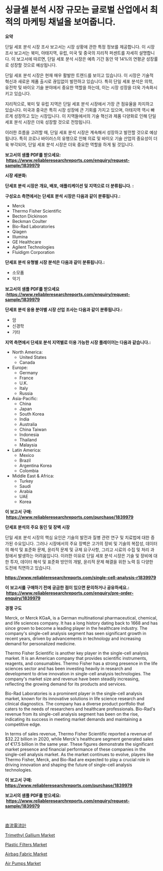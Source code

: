 <p><h1>싱글셀 분석 시장 규모는 글로벌 산업에서 최적의 마케팅 채널을 보여줍니다.</h1></p><p><strong>요약</strong></p>
<p><p>단일 세포 분석 시장 조사 보고서는 시장 상황에 관한 특정 정보를 제공합니다. 이 시장 조사 보고서는 북미, 아태지역, 유럽, 미국 및 중국의 지리적 퍼센트를 자세히 설명합니다. 이 보고서에 따르면, 단일 세포 분석 시장은 예측 기간 동안 약 14%의 연평균 성장률로 성장할 것으로 예상됩니다.</p><p>단일 세포 분석 시장은 현재 매우 활발한 트렌드를 보이고 있습니다. 이 시장은 기술적 혁신과 새로운 제품 출시로 끊임없이 발전하고 있습니다. 특히 단일 세포 분석은 의학, 유전학 및 바이오 기술 분야에서 중요한 역할을 하는데, 이는 시장 성장을 더욱 가속화시키고 있습니다.</p><p>지리적으로, 북미 및 유럽 지역은 단일 세포 분석 시장에서 가장 큰 점유율을 차지하고 있습니다. 미국과 중국은 특히 시장 성장에 큰 기회를 가지고 있으며, 아태지역 역시 빠르게 성장하고 있는 시장입니다. 이 지역들에서의 기술 혁신과 제품 다양화로 인해 단일 세포 분석 시장은 더욱 성장할 것으로 전망됩니다.</p><p>이러한 흐름을 고려할 때, 단일 세포 분석 시장은 계속해서 성장하고 발전할 것으로 예상됩니다. 특히 코로나 바이러스의 유행으로 인해 의료 및 바이오 기술 산업의 중요성이 더욱 부각되어, 단일 세포 분석 시장은 더욱 중요한 역할을 하게 될 것입니다.</p></p>
<p><strong>보고서의 샘플 PDF를 받으세요: &nbsp;<a href="https://www.reliableresearchreports.com/enquiry/request-sample/1839979">https://www.reliableresearchreports.com/enquiry/request-sample/1839979</a></strong></p>
<p><strong>시장 세분화:</strong></p>
<p><strong> 단세포 분석 시장은 개요, 배포, 애플리케이션 및 지역으로 더 분류됩니다. :</strong></p>
<p><strong>구성요소 측면에서는 단세포 분석 시장은 다음과 같이 분류됩니다.:</strong></p>
<p><ul><li>Merck</li><li>Thermo Fisher Scientific</li><li>Becton Dickinson</li><li>Beckman Coulter</li><li>Bio-Rad Laboratories</li><li>Qiagen</li><li>Illumina</li><li>GE Healthcare</li><li>Agilent Technologies</li><li>Fluidigm Corporation</li></ul></p>
<p><strong> 단세포 분석 유형별 시장 분석은 다음과 같이 분류됩니다.:</strong></p>
<p><ul><li>소모품</li><li>악기</li></ul></p>
<p><strong>보고서의 샘플 PDF를 받으세요 :<a href="https://www.reliableresearchreports.com/enquiry/request-sample/1839979">https://www.reliableresearchreports.com/enquiry/request-sample/1839979</a></strong></p>
<p><strong> 단세포 분석 응용 분야별 시장 산업 조사는 다음과 같이 분류됩니다.:</strong></p>
<p><ul><li>암</li><li>신경학</li><li>기타</li></ul></p>
<p><strong>지역 측면에서 단세포 분석 지역별로 이용 가능한 시장 플레이어는 다음과 같습니다.:</strong></p>
<p><ul>
    <li>
        North America:
        <ul>
            <li>United States</li>
            <li>Canada</li>
        </ul>
    </li>
    <li>
        Europe:
        <ul>
            <li>Germany</li>
            <li>France</li>
            <li>U.K.</li>
            <li>Italy</li>
            <li>Russia</li>
        </ul>
    </li>
    <li>
        Asia-Pacific:
        <ul>
            <li>China</li>
            <li>Japan</li>
            <li>South Korea</li>
            <li>India</li>
            <li>Australia</li>
            <li>China Taiwan</li>
            <li>Indonesia</li>
            <li>Thailand</li>
            <li>Malaysia</li>
        </ul>
    </li>
    <li>
        Latin America:
        <ul>
            <li>Mexico</li>
            <li>Brazil</li>
            <li>Argentina Korea</li>
            <li>Colombia</li>
        </ul>
    </li>
    <li>
        Middle East & Africa:
        <ul>
            <li>Turkey</li>
            <li>Saudi</li>
            <li>Arabia</li>
            <li>UAE</li>
            <li>Korea</li>
        </ul>
    </li>
    </ul></p>
<p><strong>이 보고서 구매: &nbsp;<a href="https://www.reliableresearchreports.com/purchase/1839979">https://www.reliableresearchreports.com/purchase/1839979</a></strong></p>
<p><strong>단세포 분석의 주요 동인 및 장벽 시장</strong></p>
<p><p>단일 세포 분석 시장의 핵심 요인은 기술의 발전과 질병 관련 연구 및 치료법에 대한 증가된 수요입니다. 그러나 시장에서의 주요 장벽은 고가의 장비 및 기술의 복잡성, 데이터의 해석 및 표준화 문제, 윤리적 문제 및 규제 요구사항, 그리고 시료의 수집 및 처리 과정에서 발생하는 어려움입니다. 이러한 이유로 단일 세포 분석 시장은 기술 및 장비에 대한 투자, 데이터 해석 및 표준화 방안의 개발, 윤리적 문제 해결을 위한 노력 등 다양한 도전에 직면하고 있습니다.</p></p>
<p><strong><a href="https://www.reliableresearchreports.com/single-cell-analysis-r1839979">https://www.reliableresearchreports.com/single-cell-analysis-r1839979</a></strong></p>
<p><strong>이 보고서를 구매하기 전에 궁금한 점이 있으면 문의하거나 공유하세요.: &nbsp;<a href="https://www.reliableresearchreports.com/enquiry/pre-order-enquiry/1839979">https://www.reliableresearchreports.com/enquiry/pre-order-enquiry/1839979</a></strong></p>
<p><strong>경쟁 구도</strong></p>
<p><p>Merck, or Merck KGaA, is a German multinational pharmaceutical, chemical, and life sciences company. It has a long history dating back to 1668 and has since grown to become a leading player in the healthcare industry. The company's single-cell analysis segment has seen significant growth in recent years, driven by advancements in technology and increasing demand for personalized medicine.</p><p>Thermo Fisher Scientific is another key player in the single-cell analysis market. It is an American company that provides scientific instruments, reagents, and consumables. Thermo Fisher has a strong presence in the life sciences sector and has been investing heavily in research and development to drive innovation in single-cell analysis technologies. The company's market size and revenue have been steadily increasing, reflecting the growing demand for its products and services.</p><p>Bio-Rad Laboratories is a prominent player in the single-cell analysis market, known for its innovative solutions in life science research and clinical diagnostics. The company has a diverse product portfolio that caters to the needs of researchers and healthcare professionals. Bio-Rad's revenue from its single-cell analysis segment has been on the rise, indicating its success in meeting market demands and maintaining a competitive edge.</p><p>In terms of sales revenue, Thermo Fisher Scientific reported a revenue of $32.22 billion in 2020, while Merck's healthcare segment generated sales of €17.5 billion in the same year. These figures demonstrate the significant market presence and financial performance of these companies in the single-cell analysis market. As the market continues to evolve, players like Thermo Fisher, Merck, and Bio-Rad are expected to play a crucial role in driving innovation and shaping the future of single-cell analysis technologies.</p></p>
<p><strong>이 보고서 구매: &nbsp; <a href="https://www.reliableresearchreports.com/purchase/1839979">https://www.reliableresearchreports.com/purchase/1839979</a></strong></p>
<p><strong>보고서의 샘플 PDF를 받으세요: &nbsp;<a href="https://www.reliableresearchreports.com/enquiry/request-sample/1839979">https://www.reliableresearchreports.com/enquiry/request-sample/1839979</a></strong><strong></strong></p>
<p>&nbsp;</p>
<p><p><a href="https://github.com/marbadji/Market-Research-Report-List-1/blob/main/844907339101.md">直流電流計</a></p><p><a href="https://shimmer-gardenia-37a.notion.site/Trimethyl-Gallium-Market-Furnishes-Information-on-Market-Share-Market-Trends-and-Market-Growth-f0eb53f53a384d9cbf583fcd40a5cc04">Trimethyl Gallium Market</a></p><p><a href="https://view.publitas.com/reportprime-1/plastic-filters-market-size-market-outlook-and-market-forecast-2024-to-2031/">Plastic Filters Market</a></p><p><a href="https://meowing-lemming-dd3.notion.site/Airbag-Fabric-Market-Outlook-Industry-Overview-and-Forecast-2024-to-2031-8396c4b9811c485cb0ca4f69b8c837e1">Airbag Fabric Market</a></p><p><a href="https://view.publitas.com/reportprime-1/air-pumps-market-furnishes-information-on-market-share-market-trends-and-market-growth/">Air Pumps Market</a></p></p>